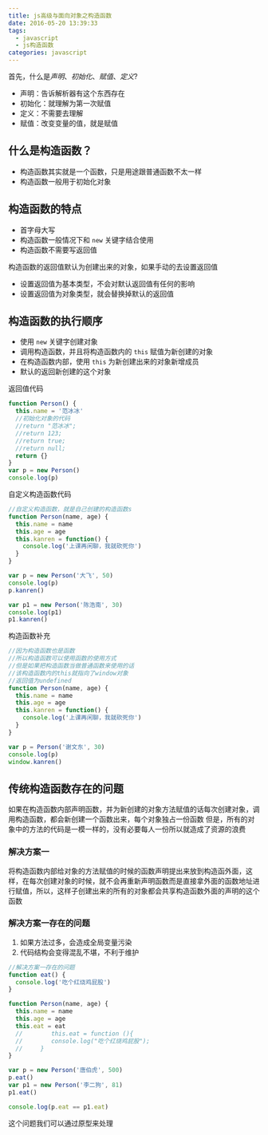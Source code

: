 ```yaml
---
title: js高级与面向对象之构造函数
date: 2016-05-20 13:39:33
tags:
  - javascript
  - js构造函数
categories: javascript
---
```


首先，什么是*声明*、_初始化_、_赋值_、_定义_?

- 声明：告诉解析器有这个东西存在
- 初始化：就理解为第一次赋值
- 定义：不需要去理解
- 赋值：改变变量的值，就是赋值

<!-- more -->

## 什么是构造函数？

- 构造函数其实就是一个函数，只是用途跟普通函数不太一样
- 构造函数一般用于初始化对象

## 构造函数的特点

- 首字母大写
- 构造函数一般情况下和 `new` 关键字结合使用
- 构造函数不需要写返回值

构造函数的返回值默认为创建出来的对象，如果手动的去设置返回值

- 设置返回值为基本类型，不会对默认返回值有任何的影响
- 设置返回值为对象类型，就会替换掉默认的返回值

## 构造函数的执行顺序

- 使用 `new` 关键字创建对象
- 调用构造函数，并且将构造函数内的 `this` 赋值为新创建的对象
- 在构造函数内部，使用 `this` 为新创建出来的对象新增成员
- 默认的返回新创建的这个对象

返回值代码

```js
function Person() {
  this.name = '范冰冰'
  //初始化对象的代码
  //return "范冰冰";
  //return 123;
  //return true;
  //return null;
  return {}
}
var p = new Person()
console.log(p)
```

自定义构造函数代码

```js
//自定义构造函数，就是自己创建的构造函数s
function Person(name, age) {
  this.name = name
  this.age = age
  this.kanren = function() {
    console.log('上课再闲聊，我就砍死你')
  }
}

var p = new Person('大飞', 50)
console.log(p)
p.kanren()

var p1 = new Person('陈浩南', 30)
console.log(p1)
p1.kanren()
```

构造函数补充

```js
//因为构造函数也是函数
//所以构造函数可以使用函数的使用方式
//但是如果把构造函数当做普通函数来使用的话
//该构造函数内的this就指向了window对象
//返回值为undefined
function Person(name, age) {
  this.name = name
  this.age = age
  this.kanren = function() {
    console.log('上课再闲聊，我就砍死你')
  }
}

var p = Person('谢文东', 30)
console.log(p)
window.kanren()
```

## 传统构造函数存在的问题

如果在构造函数内部声明函数，并为新创建的对象方法赋值的话每次创建对象，调用构造函数，都会新创建一个函数出来，每个对象独占一份函数 但是，所有的对象中的方法的代码是一模一样的，没有必要每人一份所以就造成了资源的浪费

### 解决方案一

将构造函数内部给对象的方法赋值的时候的函数声明提出来放到构造函外面，这样，在每次创建对象的时候，就不会再重新声明函数而是直接拿外面的函数地址进行赋值，所以，这样子创建出来的所有的对象都会共享构造函数外面的声明的这个函数

### 解决方案一存在的问题

1. 如果方法过多，会造成全局变量污染
2. 代码结构会变得混乱不堪，不利于维护

```js
//解决方案一存在的问题
function eat() {
  console.log('吃个红烧鸡屁股')
}

function Person(name, age) {
  this.name = name
  this.age = age
  this.eat = eat
  //		this.eat = function (){
  //		console.log("吃个红烧鸡屁股");
  //     }
}

var p = new Person('唐伯虎', 500)
p.eat()
var p1 = new Person('李二狗', 81)
p1.eat()

console.log(p.eat == p1.eat)
```

这个问题我们可以通过原型来处理

